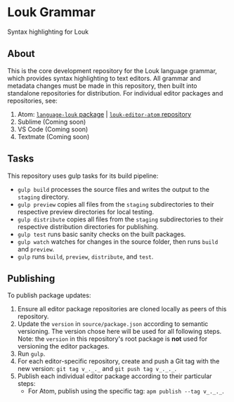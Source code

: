 # Louk Grammar
Syntax highlighting for Louk

## About
This is the core development repository for the Louk language grammar, which provides syntax highlighting to text editors. All grammar and metadata changes must be made in this repository, then built into standalone repositories for distribution. For individual editor packages and repositories, see:
1. Atom: [`language-louk` package](http://atom.io/packages/language-louk) | [`louk-editor-atom` repository](https://github.com/louk-lang/louk-editor-atom)
2. Sublime (Coming soon)
3. VS Code (Coming soon)
4. Textmate (Coming soon)

## Tasks
This repository uses gulp tasks for its build pipeline:

* `gulp build` processes the source files and writes the output to the `staging` directory.
* `gulp preview` copies all files from the `staging` subdirectories to their respective preview directories for local testing.
* `gulp distribute` copies all files from the `staging` subdirectories to their respective distribution directories for publishing.
* `gulp test` runs basic sanity checks on the built packages.
* `gulp watch` watches for changes in the source folder, then runs `build` and `preview`.
* `gulp` runs `build`, `preview`, `distribute`, and `test`.

## Publishing

To publish package updates:

1. Ensure all editor package repositories are cloned locally as peers of this repository.
2. Update the `version` in `source/package.json` according to semantic versioning. The version chose here will be used for all following steps. Note: the `version` in this repository's root package is **not** used for versioning the editor packages.
3. Run `gulp`.
4. For each editor-specific repository, create and push a Git tag with the new version: `git tag v_._._` and `git push tag v_._._`.
5. Publish each individual editor package according to their particular steps:
    * For Atom, publish using the specific tag: `apm publish --tag v_._._`.

